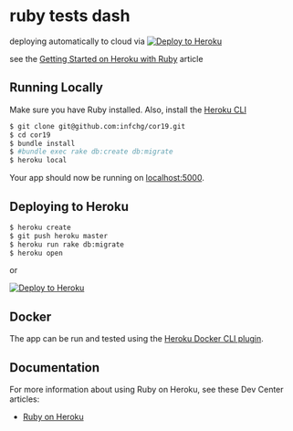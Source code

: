 # ruby tests dash

deploying automatically to cloud via [![Deploy to Heroku](https://www.herokucdn.com/deploy/button.png)](https://heroku.com/deploy)

  see the [Getting Started on Heroku with Ruby](https://devcenter.heroku.com/articles/getting-started-with-ruby) article  

## Running Locally

Make sure you have Ruby installed.  Also, install the [Heroku CLI](https://devcenter.heroku.com/articles/heroku-cli)  

```sh
$ git clone git@github.com:infchg/cor19.git
$ cd cor19
$ bundle install
$ #bundle exec rake db:create db:migrate
$ heroku local
```

Your app should now be running on [localhost:5000](http://localhost:5000/).

## Deploying to Heroku

```sh
$ heroku create
$ git push heroku master
$ heroku run rake db:migrate
$ heroku open
```

or

[![Deploy to Heroku](https://www.herokucdn.com/deploy/button.png)](https://heroku.com/deploy)

## Docker

The app can be run and tested using the [Heroku Docker CLI plugin](https://devcenter.heroku.com/articles/local-development-with-docker-compose). 
## Documentation

For more information about using Ruby on Heroku, see these Dev Center articles:

- [Ruby on Heroku](https://devcenter.heroku.com/categories/ruby)
